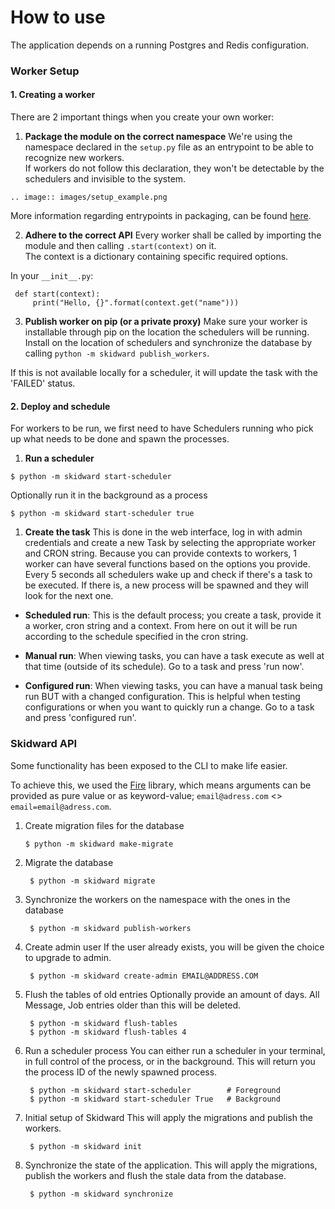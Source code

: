 # How to use
The application depends on a running Postgres and Redis configuration.  

### Worker Setup
#### 1. Creating a worker
There are 2 important things when you create your own worker:

1. **Package the module on the correct namespace**
We're using the namespace declared in the `setup.py` file as an entrypoint to be able to recognize new workers.  
If workers do not follow this declaration, they won't be detectable by the schedulers and invisible to the system.  
```eval_rst
.. image:: images/setup_example.png
```

More information regarding entrypoints in packaging, can be found [here](https://packaging.python.org/guides/creating-and-discovering-plugins/#using-package-metadata).

2. **Adhere to the correct API**
Every worker shall be called by importing the module and then calling `.start(context)` on it.  
The context is a dictionary containing specific required options.

In your `__init__.py`:

     def start(context):
         print("Hello, {}".format(context.get("name")))

3. **Publish worker on pip (or a private proxy)**
Make sure your worker is installable through pip on the location the schedulers will be running.
Install on the location of schedulers and synchronize the database by calling `python -m skidward publish_workers`.

If this is not available locally for a scheduler, it will update the task with the 'FAILED' status.

#### 2. Deploy and schedule
For workers to be run, we first need to have Schedulers running who pick up what needs to be done and spawn the processes.

1. **Run a scheduler**
```
$ python -m skidward start-scheduler
```
Optionally run it in the background as a process

    $ python -m skidward start-scheduler true

1. **Create the task**
This is done in the web interface, log in with admin credentials and create a new Task by selecting the appropriate worker and CRON string.
Because you can provide contexts to workers, 1 worker can have several functions based on the options you provide.
Every 5 seconds all schedulers wake up and check if there's a task to be executed.
If there is, a new process will be spawned and they will look for the next one.

- **Scheduled run**:
This is the default process; you create a task, provide it a worker, cron string and a context.
From here on out it will be run according to the schedule specified in the cron string.

- **Manual run**:
When viewing tasks, you can have a task execute as well at that time (outside of its schedule).
Go to a task and press 'run now'.

- **Configured run**:
When viewing tasks, you can have a manual task being run BUT with a changed configuration.
This is helpful when testing configurations or when you want to quickly run a change.
Go to a task and press 'configured run'.

### Skidward API
Some functionality has been exposed to the CLI to make life easier.

To achieve this, we used the [Fire](https://github.com/google/python-fire) library,
which means arguments can be provided as pure value or as keyword-value;
`email@adress.com` <> `email=email@adress.com`.

1.  Create migration files  for the database

        $ python -m skidward make-migrate

1. Migrate the database

        $ python -m skidward migrate

1. Synchronize the workers on the namespace with the ones in the database

        $ python -m skidward publish-workers

1. Create admin user
If the user already exists, you will be given the choice to upgrade to admin.

        $ python -m skidward create-admin EMAIL@ADDRESS.COM

1. Flush the tables of old entries
Optionally provide an amount of days. All Message, Job entries older than this will be deleted.

        $ python -m skidward flush-tables
        $ python -m skidward flush-tables 4

1. Run a scheduler process
You can either run a scheduler in your terminal, in full control of the process,
or in the background.
This will return you the process ID of the newly spawned process.

        $ python -m skidward start-scheduler        # Foreground
        $ python -m skidward start-scheduler True   # Background

1. Initial setup of Skidward
This will apply the migrations and publish the workers.

        $ python -m skidward init

1. Synchronize the state of the application.
This will apply the migrations, publish the workers and flush the stale data from the database.

        $ python -m skidward synchronize

